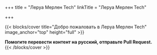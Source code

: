 +++
title = "Леруа Мерлен Tech"
linkTitle = "Леруа Мерлен Tech"

+++

{{< blocks/cover title="Добро пожаловать в Леруа Мерлен Tech" image_anchor="top" height="full" >}}
<div class="mx-auto">
<b>Помогите перевести контент на русский, отправьте Pull Request.</b>
</div>
{{< /blocks/cover >}}


